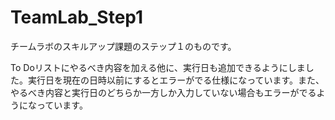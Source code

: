 # TeamLab_Step1
チームラボのスキルアップ課題のステップ１のものです。

To Doリストにやるべき内容を加える他に、実行日も追加できるようにしました。実行日を現在の日時以前にするとエラーがでる仕様になっています。また、やるべき内容と実行日のどちらか一方しか入力していない場合もエラーがでるようになっています。
